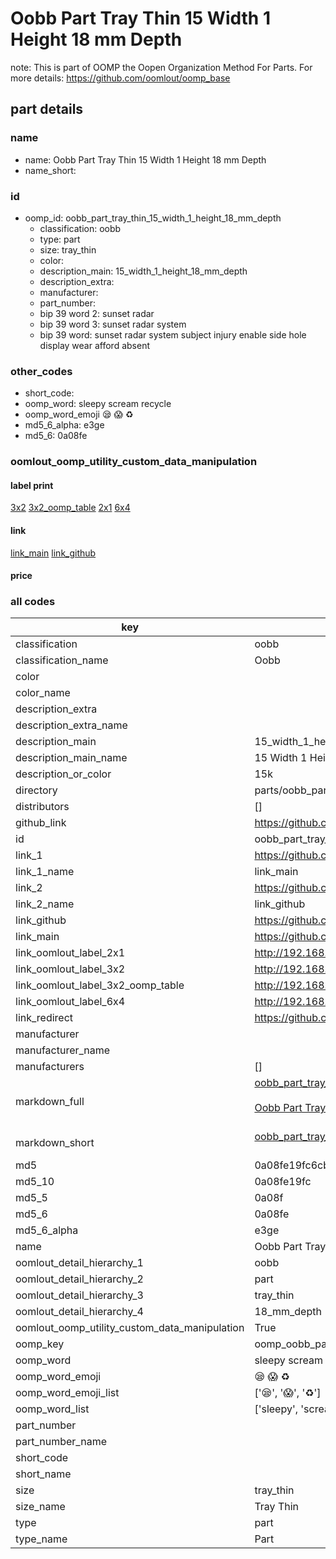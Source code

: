 # Oobb Part Tray Thin 15 Width 1 Height 18 mm Depth  

note: This is part of OOMP the Oopen Organization Method For Parts. For more details: https://github.com/oomlout/oomp_base

##  part details
  







### name
* name: Oobb Part Tray Thin 15 Width 1 Height 18 mm Depth
* name_short: 
### id
* oomp_id: oobb_part_tray_thin_15_width_1_height_18_mm_depth
  * classification: oobb
  * type: part
  * size: tray_thin
  * color: 
  * description_main: 15_width_1_height_18_mm_depth
  * description_extra: 
  * manufacturer: 
  * part_number: 
  * bip 39 word 2: sunset radar
  * bip 39 word 3: sunset radar system
  * bip 39 word: sunset radar system subject injury enable side hole display wear afford absent

### other_codes
* short_code: 
* oomp_word: sleepy scream recycle
* oomp_word_emoji :sleepy: :scream: :recycle:
* md5_6_alpha: e3ge
* md5_6: 0a08fe






### oomlout_oomp_utility_custom_data_manipulation
#### label print
[3x2](http://192.168.1.245:1112/?label=oomp%20e3ge)
[3x2_oomp_table](http://192.168.1.108:1112/?label=oomp%20e3ge)
[2x1](http://192.168.1.242:1112/?label=oomp%20e3ge)
[6x4](http://192.168.1.55:1112/?label=oomp%20e3ge)    

#### link

[link_main](https://github.com/oomlout/oomlout_oomp_version_1_messy/tree/main/parts/oobb_part_tray_thin_15_width_1_height_18_mm_depth) [link_github](https://github.com/oomlout/oomlout_oomp_version_1_messy/tree/main/parts/oobb_part_tray_thin_15_width_1_height_18_mm_depth)                             

#### price







### all codes 
| key | value |  
| --- | --- |  
| classification | oobb |  
| classification_name | Oobb |  
| color |  |  
| color_name |  |  
| description_extra |  |  
| description_extra_name |  |  
| description_main | 15_width_1_height_18_mm_depth |  
| description_main_name | 15 Width 1 Height 18 mm Depth |  
| description_or_color | 15k |  
| directory | parts/oobb_part_tray_thin_15_width_1_height_18_mm_depth |  
| distributors | [] |  
| github_link | https://github.com/oomlout/oomlout_oomp_part_src/tree/main/parts/oobb_part_tray_thin_15_width_1_height_18_mm_depth |  
| id | oobb_part_tray_thin_15_width_1_height_18_mm_depth |  
| link_1 | https://github.com/oomlout/oomlout_oomp_version_1_messy/tree/main/parts/oobb_part_tray_thin_15_width_1_height_18_mm_depth |  
| link_1_name | link_main |  
| link_2 | https://github.com/oomlout/oomlout_oomp_version_1_messy/tree/main/parts/oobb_part_tray_thin_15_width_1_height_18_mm_depth |  
| link_2_name | link_github |  
| link_github | https://github.com/oomlout/oomlout_oomp_version_1_messy/tree/main/parts/oobb_part_tray_thin_15_width_1_height_18_mm_depth |  
| link_main | https://github.com/oomlout/oomlout_oomp_version_1_messy/tree/main/parts/oobb_part_tray_thin_15_width_1_height_18_mm_depth |  
| link_oomlout_label_2x1 | http://192.168.1.242:1112/?label=oomp%20e3ge |  
| link_oomlout_label_3x2 | http://192.168.1.245:1112/?label=oomp%20e3ge |  
| link_oomlout_label_3x2_oomp_table | http://192.168.1.108:1112/?label=oomp%20e3ge |  
| link_oomlout_label_6x4 | http://192.168.1.55:1112/?label=oomp%20e3ge |  
| link_redirect | https://github.com/oomlout/oomlout_oomp_version_1_messy/tree/main/parts/oobb_part_tray_thin_15_width_1_height_18_mm_depth |  
| manufacturer |  |  
| manufacturer_name |  |  
| manufacturers | [] |  
| markdown_full | [oobb_part_tray_thin_15_width_1_height_18_mm_depth](none)<br>[](none)<br>[Oobb Part Tray Thin 15 Width 1 Height 18 Mm Depth](none)<br><br> |  
| markdown_short | [oobb_part_tray_thin_15_width_1_height_18_mm_depth](none)<br><br> |  
| md5 | 0a08fe19fc6cb8fd253a1d7fb9ac2ecc |  
| md5_10 | 0a08fe19fc |  
| md5_5 | 0a08f |  
| md5_6 | 0a08fe |  
| md5_6_alpha | e3ge |  
| name | Oobb Part Tray Thin 15 Width 1 Height 18 mm Depth |  
| oomlout_detail_hierarchy_1 | oobb |  
| oomlout_detail_hierarchy_2 | part |  
| oomlout_detail_hierarchy_3 | tray_thin |  
| oomlout_detail_hierarchy_4 | 18_mm_depth |  
| oomlout_oomp_utility_custom_data_manipulation | True |  
| oomp_key | oomp_oobb_part_tray_thin_15_width_1_height_18_mm_depth |  
| oomp_word | sleepy scream recycle |  
| oomp_word_emoji | :sleepy: :scream: :recycle: |  
| oomp_word_emoji_list | [':sleepy:', ':scream:', ':recycle:'] |  
| oomp_word_list | ['sleepy', 'scream', 'recycle'] |  
| part_number |  |  
| part_number_name |  |  
| short_code |  |  
| short_name |  |  
| size | tray_thin |  
| size_name | Tray Thin |  
| type | part |  
| type_name | Part |  
